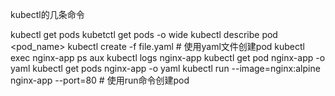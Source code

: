 kubectl的几条命令

kubectl get pods
kubetctl get pods -o wide
kubectl describe pod <pod_name>
kubectl create -f file.yaml # 使用yaml文件创建pod
kubectl exec nginx-app ps aux
kubectl logs nginx-app
kubectl get pod nginx-app -o yaml
kubectl get pods nginx-app -o yaml
kubectl run --image=nginx:alpine nginx-app --port=80 # 使用run命令创建pod

